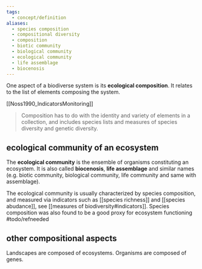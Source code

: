 ```yaml
---
tags:
  - concept/definition
aliases:
  - species composition
  - compositional diversity
  - composition
  - biotic community
  - biological community
  - ecological community
  - life assemblage
  - biocenosis
---
```

One aspect of a biodiverse system is its **ecological composition**. It relates to the list of elements composing the system.

[[Noss1990_IndicatorsMonitoring]]
> Composition has to do with the identity and variety of elements in a collection, and includes species lists and measures of species diversity and genetic diversity. 
## ecological community of an ecosystem
The **ecological community** is the ensemble of organisms constituting an ecosystem. It is also called **biocenosis**, **life assemblage** and similar names (e.g. biotic community, biological community, life community and same with assemblage).

The ecological community is usually characterized by species composition, and measured via indicators such as [[species richness]] and [[species abudance]], see [[measures of biodiversity#indicators]].
Species composition was also found to be a good proxy for ecosystem functioning #todo/refneeded 
## other compositional aspects
Landscapes are composed of ecosystems.
Organisms are composed of genes.